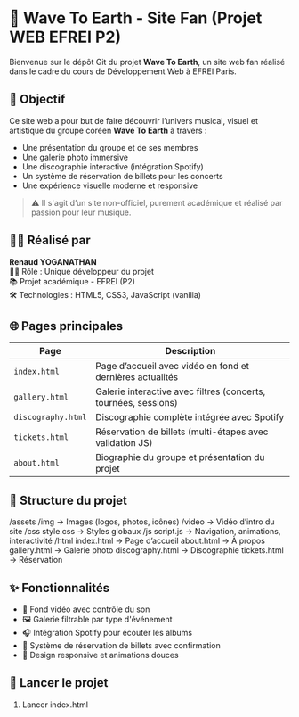 # 🌊 Wave To Earth - Site Fan (Projet WEB EFREI P2)

Bienvenue sur le dépôt Git du projet **Wave To Earth**, un site web fan réalisé dans le cadre du cours de Développement Web à EFREI Paris.

## 🎯 Objectif

Ce site web a pour but de faire découvrir l’univers musical, visuel et artistique du groupe coréen **Wave To Earth** à travers :

- Une présentation du groupe et de ses membres
- Une galerie photo immersive
- Une discographie interactive (intégration Spotify)
- Un système de réservation de billets pour les concerts
- Une expérience visuelle moderne et responsive

> ⚠️ Il s'agit d’un site non-officiel, purement académique et réalisé par passion pour leur musique.

## 👨‍💻 Réalisé par

**Renaud YOGANATHAN**  
👨‍💻 Rôle : Unique développeur du projet  
📚 Projet académique - EFREI (P2)  
🛠 Technologies : HTML5, CSS3, JavaScript (vanilla)

## 🌐 Pages principales

| Page | Description |
|------|-------------|
| `index.html` | Page d’accueil avec vidéo en fond et dernières actualités |
| `gallery.html` | Galerie interactive avec filtres (concerts, tournées, sessions) |
| `discography.html` | Discographie complète intégrée avec Spotify |
| `tickets.html` | Réservation de billets (multi-étapes avec validation JS) |
| `about.html` | Biographie du groupe et présentation du projet |

## 📂 Structure du projet

/assets
/img → Images (logos, photos, icônes)
/video → Vidéo d’intro du site
/css
style.css → Styles globaux
/js
script.js → Navigation, animations, interactivité
/html
index.html → Page d’accueil
about.html → À propos
gallery.html → Galerie photo
discography.html → Discographie
tickets.html → Réservation


## ✨ Fonctionnalités

- 🎥 Fond vidéo avec contrôle du son
- 🖼 Galerie filtrable par type d'événement
- 🎧 Intégration Spotify pour écouter les albums
- 🛒 Système de réservation de billets avec confirmation
- 📱 Design responsive et animations douces

## 🚀 Lancer le projet

1. Lancer index.html


